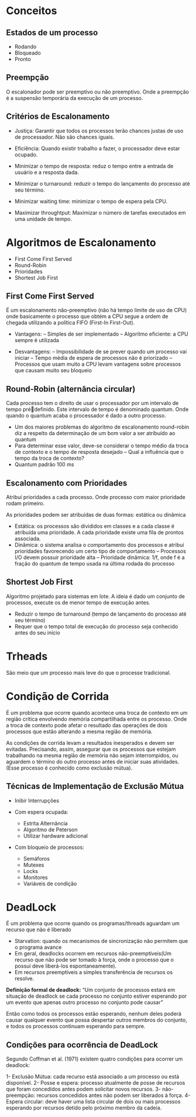 # Conceitos

## Estados de um processo

- Rodando
- Bloqueado
- Pronto
  
## Preempção

O escalonador pode ser preemptivo ou não preemptivo. Onde a preempção é a suspensão temporária da execução de um processo.

## Critérios de Escalonamento

- Justiça:
  Garantir que todos os processos terão chances justas de uso de processador. Não são chances iguais.
  
- Eficiência:
  Quando existir trabalho a fazer, o processador deve estar ocupado.

- Minimizar o tempo de resposta:
  reduz o tempo entre a entrada de usuário e a resposta dada.
  
- Minimizar o turnaround:
  reduzir o tempo do lançamento do processo até seu término.
  
- Minimizar waiting time:
  minimizar o tempo de espera pela CPU.
  
- Maximizar throughtput:
  Maximizar o número de tarefas executados em uma unidade de tempo.

# Algoritmos de Escalonamento

- First Come First Served
- Round-Robin
- Prioridades
- Shortest Job First

## First Come First Served

É um escalonamento não-preemptivo (não há tempo limite de uso de CPU) onde basicamente o processo que obtém a CPU segue a ordem de chegada utilizando a política FIFO (First-In 
First-Out).

- Vantagens: 
  – Simples de ser implementado
  – Algoritmo eficiente: a CPU sempre é utilizada
  
- Desvantagens:
  – Impossibilidade de se prever quando um processo vai 
  iniciar
  – Tempo média de espera de processos não é priorizado
  – Processos que usam muito a CPU levam vantagens sobre 
  processos que causam muito seu bloqueio


## Round-Robin (alternância circular)

Cada processo tem o direito de usar o processador por um intervalo de tempo prédefinido. Este intervalo de tempo é denominado quantum. Onde quando o quantum acaba o processador é dado a outro processo.

- Um dos maiores problemas do algoritmo de escalonamento round-robin diz a respeito da determinação de um bom valor a ser atribuído ao quantum
- Para determinar esse valor, deve-se considerar o tempo médio da troca de contexto e o tempo de resposta desejado
  – Qual a influência que o tempo da troca de contexto?
- Quantum padrão 100 ms

## Escalonamento com Prioridades

Atribuí prioridades a cada processo. Onde processo com maior prioridade rodam primeiro.

As prioridades podem ser atribuídas de duas formas: estática ou dinâmica

- Estática: os processos são divididos em classes e a cada classe é atribuída uma prioridade. A cada prioridade existe uma fila de prontos associada.
- Dinâmica: o sistema analisa o comportamento dos processos e atribui prioridades favorecendo um certo tipo de comportamento
  – Processos I/O devem possuir prioridade alta
  – Prioridade dinâmica: 1/f, onde f é a fração do quantum de tempo usada na última rodada do processo

## Shortest Job First

Algoritmo projetado para sistemas em lote. A ideia é dado um conjunto de processos, execute os de menor tempo de execução antes.
- Reduzir o tempo de turnaround (tempo de lançamento do processo até seu término)
- Requer que o tempo total de execução do processo seja conhecido antes do seu início

# Trheads

São meio que um processo mais leve do que o processe tradicional. 

# Condição de Corrida

É um problema que ocorre quando acontece uma troca de contexto em um região crítica envolvendo memória compartilhada entre os processo. Onde a troca de contexto pode afetar o resultado das operações de dois processos que estão alterando a mesma região de memória. 

As condições de corrida levam a resultados inesperados e devem ser evitadas. Precisando, assim, assegurar que os processos que estejam trabalhando na mesma região de memória não sejam interrompidos, ou aguardem o término do outro processo antes de iniciar suas atividades. (Esse processo é conhecido como exclusão mútua).

## Técnicas de Implementação de Exclusão Mútua

- Inibir Interrupções
  
- Com espera ocupada:
  
  - Estrita Alternância
  - Algoritmo de Peterson
  - Utilizar hardware adicional
   
- Com bloqueio de processos:
  
  - Semáforos
  - Mutexes
  - Locks
  - Monitores
  - Variáveis de condição
    
# DeadLock

É um problema que ocorre quando os programas/threads aguardam um recurso que não é liberado

- Starvation: quando os mecanismos de sincronização não permitem que o programa avance
- Em geral, deadlocks ocorrem em recursos não-preemptíveis(Um recurso que não pode ser tomado à força, onde o processo que o possui deve liberá-los espontaneamente).
- Em recursos preemptíveis a simples transferência de recursos os resolve.

**Definição formal de deadlock:**
“Um conjunto de processos estará em situação de deadlock se cada processo no conjunto estiver esperando por um evento que apenas outro processo no conjunto pode causar”

Então como todos os processos estão esperando, nenhum deles poderá causar qualquer evento que possa despertar outros membros do conjunto, e todos os processos continuam esperando para sempre.

## Condições para ocorrência de DeadLock
Segundo Coffman et al. (1971) existem quatro condições para ocorrer um deadlock:

1- Exclusão Mútua:  cada recurso está associado a um processo ou está disponível.
2- Posse e espera:  processo atualmente de posse de recursos que foram concedidos antes podem solicitar novos recursos.
3- não-preempção:  recursos concedidos antes não podem ser liberados à força.
4- Espera circular:  deve haver uma lista circular de dois ou mais processos esperando por recursos detido pelo próximo membro da cadeia.

